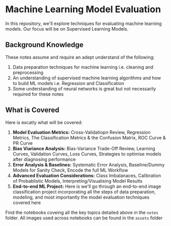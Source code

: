 # Machine Learning Model Evaluation
In this repository, we'll explore techniques for evaluating machine learning models. Our focus will be on Supervised Learning Models.

## Background Knowledge
These notes assume and require an adept understand of the following:
1. Data preparation techniques for machine learning i.e. cleaning and preprocessing
2. An understanding of supervised machine learning algorithms and how to build ML models i.e. Regression and Classification
3. Some understanding of neural networks is great but not necessarily required for these notes

## What is Covered
Here is excatly what will be covered:

1. **Model Evaluation Metrics:** Cross-Validatiopn Review, Regression Metrics, The Classification Metrics & the Confusion Matrix, ROC Curve & PR Curve
2. **Bias Viariance Analysis:** Bias-Variance Trade-Off Review, Learning Curves, Validation Curves, Loss Curves, Strategies to optimise models after diagnosing performance
3. **Error Analysis & Baselines:** Systematic Error Analysis, Baseline/Dummy Models for Sanity Check, Encode the full ML Workflow
4. **Advanced Evaluation Considerations:** Class Imbalanaces, Calibration of Probablistic Models, Interpreting/Visualising Model Results
5. **End-to-end ML Project:** Here is we'll go through an end-to-end image classification project incorporating all the steps of data preparation, modeling, and most importantly the model evaluation techniques covered here

Find the notebooks coveing all the key topics detailed above in the `notes` folder. All images used across notebooks can be found in the `assets` folder
